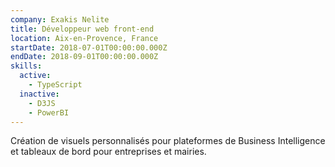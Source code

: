 ```yaml
---
company: Exakis Nelite
title: Développeur web front-end
location: Aix-en-Provence, France
startDate: 2018-07-01T00:00:00.000Z
endDate: 2018-09-01T00:00:00.000Z
skills:
  active:
    - TypeScript
  inactive:
    - D3JS
    - PowerBI
---
```


Création de visuels personnalisés pour plateformes de Business Intelligence et tableaux de bord pour entreprises et mairies.
